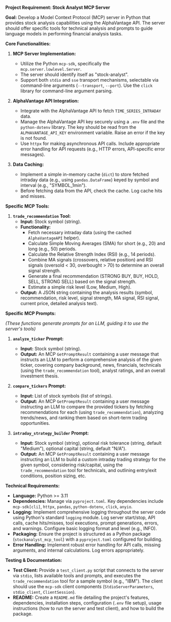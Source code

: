 
**Project Requirement: Stock Analyst MCP Server**

**Goal:**
Develop a Model Context Protocol (MCP) server in Python that provides stock analysis capabilities using the AlphaVantage API. The server should offer specific tools for technical analysis and prompts to guide language models in performing financial analysis tasks.

**Core Functionalities:**

1.  **MCP Server Implementation:**
    *   Utilize the Python `mcp-sdk`, specifically the `mcp.server.lowlevel.Server`.
    *   The server should identify itself as "stock-analyst".
    *   Support both `stdio` and `sse` transport mechanisms, selectable via command-line arguments (`--transport`, `--port`). Use the `click` library for command-line argument parsing.

2.  **AlphaVantage API Integration:**
    *   Integrate with the AlphaVantage API to fetch `TIME_SERIES_INTRADAY` data.
    *   Manage the AlphaVantage API key securely using a `.env` file and the `python-dotenv` library. The key should be read from the `ALPHAVANTAGE_API_KEY` environment variable. Raise an error if the key is not found.
    *   Use `httpx` for making asynchronous API calls. Include appropriate error handling for API requests (e.g., HTTP errors, API-specific error messages).

3.  **Data Caching:**
    *   Implement a simple in-memory cache (`dict`) to store fetched intraday data (e.g., using `pandas.DataFrame`) keyed by symbol and interval (e.g., "SYMBOL_1min").
    *   Before fetching data from the API, check the cache. Log cache hits and misses.

**Specific MCP Tools:**

1.  **`trade_recommendation` Tool:**
    *   **Input:** Stock symbol (string).
    *   **Functionality:**
        *   Fetch necessary intraday data (using the cached `AlphaVantageAPI` helper).
        *   Calculate Simple Moving Averages (SMA) for short (e.g., 20) and long (e.g., 50) periods.
        *   Calculate the Relative Strength Index (RSI) (e.g., 14 periods).
        *   Combine MA signals (crossovers, relative position) and RSI signals (oversold < 30, overbought > 70) to determine an overall signal strength.
        *   Generate a final recommendation (STRONG BUY, BUY, HOLD, SELL, STRONG SELL) based on the signal strength.
        *   Estimate a simple risk level (Low, Medium, High).
    *   **Output:** A JSON string containing the analysis results (symbol, recommendation, risk level, signal strength, MA signal, RSI signal, current price, detailed analysis text).

**Specific MCP Prompts:**

*(These functions generate prompts for an LLM, guiding it to use the server's tools)*

1.  **`analyze_ticker` Prompt:**
    *   **Input:** Stock symbol (string).
    *   **Output:** An MCP `GetPromptResult` containing a user message that instructs an LLM to perform a comprehensive analysis of the given ticker, covering company background, news, financials, technicals (using the `trade_recommendation` tool), analyst ratings, and an overall investment thesis.

2.  **`compare_tickers` Prompt:**
    *   **Input:** List of stock symbols (list of strings).
    *   **Output:** An MCP `GetPromptResult` containing a user message instructing an LLM to compare the provided tickers by fetching recommendations for each (using `trade_recommendation`), analyzing trends/news, and ranking them based on short-term trading opportunities.

3.  **`intraday_strategy_builder` Prompt:**
    *   **Input:** Stock symbol (string), optional risk tolerance (string, default "Medium"), optional capital (string, default "N/A").
    *   **Output:** An MCP `GetPromptResult` containing a user message instructing an LLM to build a custom intraday trading strategy for the given symbol, considering risk/capital, using the `trade_recommendation` tool for technicals, and outlining entry/exit conditions, position sizing, etc.

**Technical Requirements:**

*   **Language:** Python >= 3.11
*   **Dependencies:** Manage via `pyproject.toml`. Key dependencies include `mcp-sdk[cli]`, `httpx`, `pandas`, `python-dotenv`, `click`, `anyio`.
*   **Logging:** Implement comprehensive logging throughout the server code using Python's standard `logging` module. Log server start/stop, API calls, cache hits/misses, tool executions, prompt generations, errors, and warnings. Configure basic logging format and level (e.g., INFO).
*   **Packaging:** Ensure the project is structured as a Python package (`stockanalyst_mcp_tool`) with a `pyproject.toml` configured for building.
*   **Error Handling:** Implement robust error handling for API calls, missing arguments, and internal calculations. Log errors appropriately.

**Testing & Documentation:**

*   **Test Client:** Provide a `test_client.py` script that connects to the server via `stdio`, lists available tools and prompts, and executes the `trade_recommendation` tool for a sample symbol (e.g., "IBM"). The client should use the `mcp-sdk` client components (`StdioServerParameters`, `stdio_client`, `ClientSession`).
*   **README:** Create a `README.md` file detailing the project's features, dependencies, installation steps, configuration (`.env` file setup), usage instructions (how to run the server and test client), and how to build the package.
